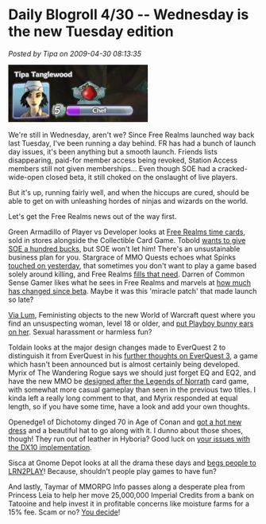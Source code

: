 # Daily Blogroll 4/30 -- Wednesday is the new Tuesday edition

*Posted by Tipa on 2009-04-30 08:13:35*

![fullscreen-capture-4302009-81249-am](../../../uploads/2009/04/fullscreen-capture-4302009-81249-am.jpg "fullscreen-capture-4302009-81249-am")

We're still in Wednesday, aren't we? Since Free Realms launched way back last Tuesday, I've been running a day behind. FR has had a bunch of launch day issues, it's been anything but a smooth launch. Friends lists disappearing, paid-for member access being revoked, Station Access members still not given memberships... Even though SOE had a cracked-wide-open closed beta, it still choked on the onslaught of live players.

But it's up, running fairly well, and when the hiccups are cured, should be able to get on with unleashing hordes of ninjas and wizards on the world.

Let's get the Free Realms news out of the way first.

Green Armadillo of Player vs Developer looks at [Free Realms time cards](http://playervsdeveloper.blogspot.com/2009/04/free-realms-and-stores.html), sold in stores alongside the Collectible Card Game. Tobold [wants to give SOE a hundred bucks](http://tobolds.blogspot.com/2009/04/failing-to-give-100-bucks-to-soe.html), but SOE won't let him! There's an unsustainable business plan for you. Stargrace of MMO Quests echoes what Spinks [touched on yesterday](../../../index.php/2009/04/29/daily-blogroll-429-free-as-in-beer-edition/), that sometimes you don't want to play a game based solely around killing, and Free Realms [fills that need](http://mmoquests.com/2009/04/29/why-play-free-realms/). Darren of Common Sense Gamer likes what he sees in Free Realms and marvels at [how much has changed since beta](http://commonsensegamer.com/?p=1304). Maybe it was this 'miracle patch' that made launch so late?

[Via Lum](http://www.brokentoys.org/2009/04/29/when-you-put-bunny-ears-on-an-orc-you-promote-violence-against-women/), Feministing objects to the new World of Warcraft quest where you find an unsuspecting woman, level 18 or older, and [put Playboy bunny ears on her](http://community.feministing.com/2009/04/wow-thats-boring-lets-add-sexi.html). Sexual harassment or harmless fun? 

Toldain looks at the major design changes made to EverQuest 2 to distinguish it from EverQuest in his [further thoughts on EverQuest 3](http://toldaintalks.blogspot.com/2009/04/keen-on-everquest-3.html), a game which hasn't been announced but is almost certainly being developed. Myrix of The Wandering Rogue says we should just forget EQ and EQ2, and have the new MMO be [designed after the Legends of Norrath](http://www.thewanderingrogue.com/?p=162) card game, with somewhat more casual gameplay than seen in the previous two titles. I kinda left a really long comment to that, and Myrix responded at equal length, so if you have some time, have a look and add your own thoughts.

Openedge1 of Dichotomy dinged 70 in Age of Conan and [got a hot new dress](http://simple-n-complex.blogspot.com/2009/04/age-of-conan-loooking-hawt-in-my-level.html) and a beautiful hat to go along with it. I dunno about those shoes, though! They run out of leather in Hyboria? Good luck on [your issues with the DX10 implementation](http://simple-n-complex.blogspot.com/2009/04/age-of-conan-by-crom-support.html).

Sisca at Gnome Depot looks at all the drama these days and [begs people to LRN2PLAY](http://www.gnomedepot.net/2009/04/29/learn-2-play/)! Because, shouldn't people play games to have fun?

And lastly, Taymar of MMORPG Info passes along a desperate plea from Princess Leia to help her move 25,000,000 Imperial Credits from a bank on Tatooine and help invest it in profitable concerns like moisture farms for a 15% fee. Scam or no? [You decide](http://www.mmorpg-info.org/timewasters/the-best-419-scam-spam-mail-i-have-ever-seen/)!
